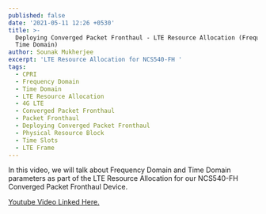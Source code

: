```yaml
---
published: false
date: '2021-05-11 12:26 +0530'
title: >-
  Deploying Converged Packet Fronthaul - LTE Resource Allocation (Frequency &
  Time Domain)
author: Sounak Mukherjee
excerpt: 'LTE Resource Allocation for NCS540-FH '
tags:
  - CPRI
  - Frequency Domain
  - Time Domain
  - LTE Resource Allocation
  - 4G LTE
  - Converged Packet Fronthaul
  - Packet Fronthaul
  - Deploying Converged Packet Fronthaul
  - Physical Resource Block
  - Time Slots
  - LTE Frame
---
```

In this video, we will talk about Frequency Domain and Time Domain parameters as part of the LTE Resource Allocation for our NCS540-FH Converged Packet Fronthaul Device. 

[Youtube Video Linked Here.](https://www.youtube.com/watch?v=QpOM9m0atp4)
